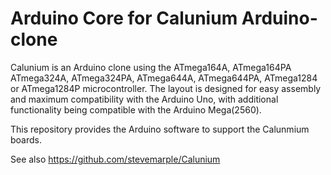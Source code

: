 # Arduino Core for Calunium Arduino-clone

Calunium is an Arduino clone using the ATmega164A, ATmega164PA
ATmega324A, ATmega324PA, ATmega644A, ATmega644PA, ATmega1284 or
ATmega1284P microcontroller. The layout is designed for easy assembly
and maximum compatibility with the Arduino Uno, with additional
functionality being compatible with the Arduino Mega(2560).

This repository provides the Arduino software to support the Calunmium
boards.

See also https://github.com/stevemarple/Calunium
